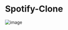 # Spotify-Clone

![image](https://user-images.githubusercontent.com/75213442/233604215-8a84a058-88a1-4a04-ba79-3a9fb9d2103c.png)
